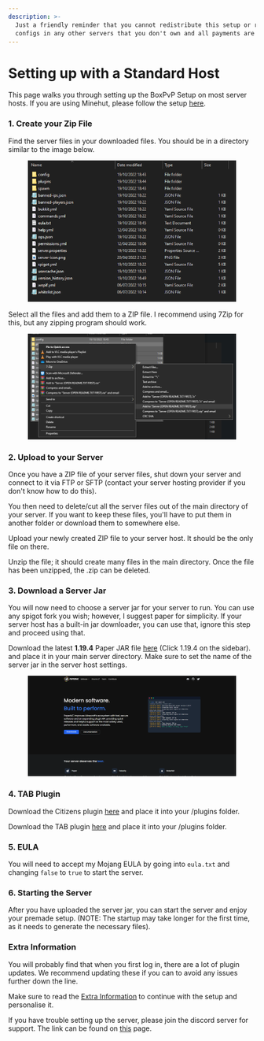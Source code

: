 ```yaml
---
description: >-
  Just a friendly reminder that you cannot redistribute this setup or re-use
  configs in any other servers that you don't own and all payments are final.
---
```


# Setting up with a Standard Host

This page walks you through setting up the BoxPvP Setup on most server hosts. If you are using Minehut, please follow the setup [here](setting-up-with-minehut.md).

### 1. Create your Zip File

Find the server files in your downloaded files. You should be in a directory similar to the image below.

<figure><img src="../../.gitbook/assets/image (7).png" alt=""><figcaption></figcaption></figure>

Select all the files and add them to a ZIP file. I recommend using 7Zip for this, but any zipping program should work.

<figure><img src="../../.gitbook/assets/image (16).png" alt=""><figcaption></figcaption></figure>

### 2. Upload to your Server

Once you have a ZIP file of your server files, shut down your server and connect to it via FTP or SFTP (contact your server hosting provider if you don't know how to do this).

You then need to delete/cut all the server files out of the main directory of your server. If you want to keep these files, you'll have to put them in another folder or download them to somewhere else.

Upload your newly created ZIP file to your server host. It should be the only file on there.

Unzip the file; it should create many files in the main directory. Once the file has been unzipped, the .zip can be deleted.

### 3. Download a Server Jar

You will now need to choose a server jar for your server to run. You can use any spigot fork you wish; however, I suggest paper for simplicity. If your server host has a built-in jar downloader, you can use that, ignore this step and proceed using that.

Download the latest **1.19.4** Paper JAR file [here](https://papermc.io/downloads/all) (Click 1.19.4 on the sidebar). and place it in your main server directory. Make sure to set the name of the server jar in the server host settings.

<figure><img src="../../.gitbook/assets/image (6).png" alt=""><figcaption></figcaption></figure>

### 4. TAB Plugin

Download the Citizens plugin [here](https://ci.citizensnpcs.co/job/Citizens2/) and place it into your /plugins folder.

Download the TAB plugin [here](https://github.com/NEZNAMY/TAB/releases) and place it into your /plugins folder.

### 5. EULA

You will need to accept my Mojang EULA by going into `eula.txt` and changing `false` to `true` to start the server.

### 6. Starting the Server

After you have uploaded the server jar, you can start the server and enjoy your premade setup. (NOTE: The startup may take longer for the first time, as it needs to generate the necessary files).

### Extra Information

You will probably find that when you first log in, there are a lot of plugin updates. We recommend updating these if you can to avoid any issues further down the line.

Make sure to read the [Extra Information](extra-information.md) to continue with the setup and personalise it.

If you have trouble setting up the server, please join the discord server for support. The link can be found on [this](../../) page.



